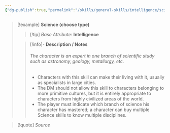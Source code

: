 ```yaml
---
{"dg-publish":true,"permalink":"/skills/general-skills/intelligence/science-choose-type/","noteIcon":""}
---
```


> [!example] **Science (choose type)**
> > [!tip] *Base Attribute*: **Intelligence**
>  
>> [!info]- **Description / Notes**
>> ###### The character is an expert in one branch of scientific study such as astronomy, geology, metallurgy, etc.
>> - Characters with this skill can make their living with it, usually as specialists in large cities.
>> - The DM should not allow this skill to characters belonging to more primitive cultures, but it is entirely appropriate to characters from highly civilized areas of the world.
>> - The player must indicate which branch of science his character has mastered; a character can buy multiple Science skills to know multiple disciplines.

> [!quote] *Source*
